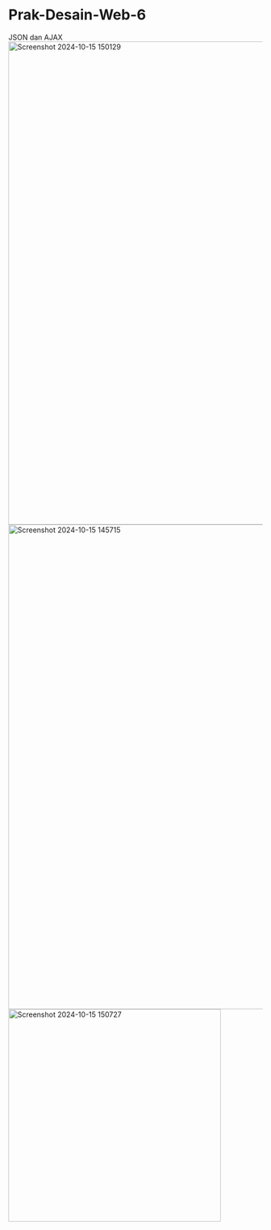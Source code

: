 # Prak-Desain-Web-6
JSON dan AJAX
<img width="957" alt="Screenshot 2024-10-15 150129" src="https://github.com/user-attachments/assets/f60c18b1-82c7-43cc-b825-2c2582b74f36">
<img width="960" alt="Screenshot 2024-10-15 145715" src="https://github.com/user-attachments/assets/820e6c5e-f1d6-4eaa-867b-699fa4535135">
<img width="421" alt="Screenshot 2024-10-15 150727" src="https://github.com/user-attachments/assets/3356f8ec-c1d9-48b7-b424-191ef0cccd0b">
